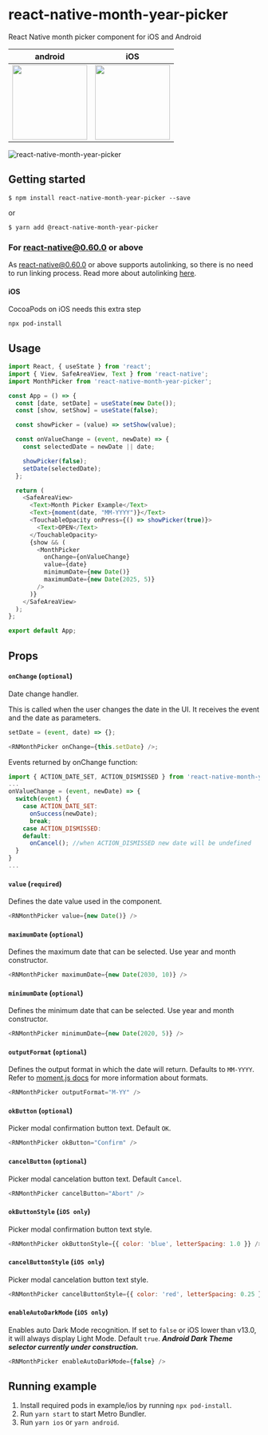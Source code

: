 # react-native-month-year-picker
React Native month picker component for iOS and Android

| android | iOS |
| --- | --- |
| <img src="./screenshots/android.png" width="150">|<img src="./screenshots/ios.png" width="150">

![react-native-month-year-picker](https://github.com/gusparis/react-native-month-year-picker/workflows/react-native-month-year-picker/badge.svg)

## Getting started

`$ npm install react-native-month-year-picker --save`

or

`$ yarn add @react-native-month-year-picker`

### For react-native@0.60.0 or above

As [react-native@0.60.0](https://reactnative.dev/blog/2019/07/03/version-60) or above supports autolinking, so there is no need to run linking process. 
Read more about autolinking [here](https://github.com/react-native-community/cli/blob/master/docs/autolinking.md).

#### iOS
CocoaPods on iOS needs this extra step

```
npx pod-install
```
## Usage
```javascript
import React, { useState } from 'react';
import { View, SafeAreaView, Text } from 'react-native';
import MonthPicker from 'react-native-month-year-picker';

const App = () => {
  const [date, setDate] = useState(new Date());
  const [show, setShow] = useState(false);

  const showPicker = (value) => setShow(value);

  const onValueChange = (event, newDate) => {
    const selectedDate = newDate || date;

    showPicker(false);
    setDate(selectedDate);
  };

  return (
    <SafeAreaView>
      <Text>Month Picker Example</Text>
      <Text>{moment(date, "MM-YYYY")}</Text>
      <TouchableOpacity onPress={() => showPicker(true)}>
        <Text>OPEN</Text>
      </TouchableOpacity>
      {show && (
        <MonthPicker
          onChange={onValueChange}
          value={date}
          minimumDate={new Date()}
          maximumDate={new Date(2025, 5)}
        />
      )}
    </SafeAreaView>
  );
};

export default App;

```

## Props

#### `onChange` (`optional`)

Date change handler.

This is called when the user changes the date in the UI. It receives the event and the date as parameters.

```js
setDate = (event, date) => {};

<RNMonthPicker onChange={this.setDate} />;
```
Events returned by onChange function:
```js
import { ACTION_DATE_SET, ACTION_DISMISSED } from 'react-native-month-year-picker';
...
onValueChange = (event, newDate) => {
  switch(event) {
    case ACTION_DATE_SET:
      onSuccess(newDate);
      break;
    case ACTION_DISMISSED:
    default:
      onCancel(); //when ACTION_DISMISSED new date will be undefined
  }
}
...
```

#### `value` (`required`)

Defines the date value used in the component.

```js
<RNMonthPicker value={new Date()} />
```

#### `maximumDate` (`optional`)

Defines the maximum date that can be selected. Use year and month constructor.

```js
<RNMonthPicker maximumDate={new Date(2030, 10)} />
```

#### `minimumDate` (`optional`)

Defines the minimum date that can be selected. Use year and month constructor.

```js
<RNMonthPicker minimumDate={new Date(2020, 5)} />
```

#### `outputFormat` (`optional`)

Defines the output format in which the date will return. Defaults to `MM-YYYY`. Refer to [moment.js docs](https://momentjs.com/docs/#/parsing/string-format/) for more information about formats.

```js
<RNMonthPicker outputFormat="M-YY" />
```

#### `okButton` (`optional`)

Picker modal confirmation button text. Default `OK`.

```js
<RNMonthPicker okButton="Confirm" />
```

#### `cancelButton` (`optional`)

Picker modal cancelation button text. Default `Cancel`.

```js
<RNMonthPicker cancelButton="Abort" />
```

#### `okButtonStyle` (`iOS only`)

Picker modal confirmation button text style.

```js
<RNMonthPicker okButtonStyle={{ color: 'blue', letterSpacing: 1.0 }} />
```

#### `cancelButtonStyle` (`iOS only`)

Picker modal cancelation button text style.

```js
<RNMonthPicker cancelButtonStyle={{ color: 'red', letterSpacing: 0.25 }} />
```

#### `enableAutoDarkMode` (`iOS only`)

Enables auto Dark Mode recognition. If set to `false` or iOS lower than v13.0, it will always display Light Mode. Default `true`. ***Android Dark Theme selector currently under construction.***

```js
<RNMonthPicker enableAutoDarkMode={false} />
```

## Running example
1. Install required pods in example/ios by running `npx pod-install`.
2. Run `yarn start` to start Metro Bundler.
3. Run `yarn ios` or `yarn android`.

